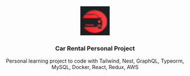<div id="top"></div>
<!-- PROJECT LOGO -->
<br />
<div align="center">
  <a href="https://github.com/lerisse/car-rental">
    <img src="https://github.com/lerisse/car-rental/blob/master/react-car-app/src/assets/images/car-logo-dark.png" alt="Logo" width="80" height="80">
  </a>

  <h3 align="center">Car Rental Personal Project</h3>

  <p align="center">
    Personal learning project to code with Tailwind, Nest, GraphQL, Typeorm, MySQL, Docker, React, Redux, AWS
  </p>
</div>
